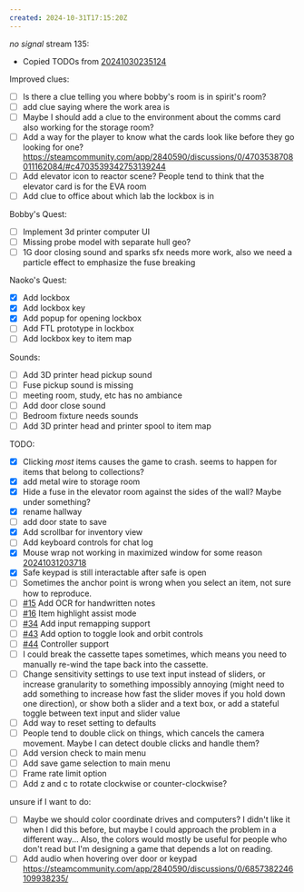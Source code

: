 ```yaml
---
created: 2024-10-31T17:15:20Z
---
```


_no signal_ stream 135:
- Copied TODOs from [20241030235124](20241030235124.md)

Improved clues:
- [ ] Is there a clue telling you where bobby's room is in spirit's room?
- [ ] add clue saying where the work area is
- [ ] Maybe I should add a clue to the environment about the comms card also working for the storage room?
- [ ] Add a way for the player to know what the cards look like before they go looking for one? https://steamcommunity.com/app/2840590/discussions/0/4703538708011162084/#c4703539342753139244
- [ ] Add elevator icon to reactor scene? People tend to think that the elevator card is for the EVA room
- [ ] Add clue to office about which lab the lockbox is in

Bobby's Quest:
- [ ] Implement 3d printer computer UI
- [ ] Missing probe model with separate hull geo?
- [ ] 1G door closing sound and sparks sfx needs more work, also we need a particle effect to emphasize the fuse breaking

Naoko's Quest:
- [x] Add lockbox
- [x] Add lockbox key
- [x] Add popup for opening lockbox
- [ ] Add FTL prototype in lockbox
- [ ] Add lockbox key to item map

Sounds:
- [ ] Add 3D printer head pickup sound
- [ ] Fuse pickup sound is missing
- [ ] meeting room, study, etc has no ambiance
- [ ] Add door close sound
- [ ] Bedroom fixture needs sounds
- [ ] Add 3D printer head and printer spool to item map

TODO:
- [x] Clicking _most_ items causes the game to crash. seems to happen for items that belong to collections?
- [x] add metal wire to storage room
- [x] Hide a fuse in the elevator room against the sides of the wall? Maybe under something?
- [x] rename hallway
- [ ] add door state to save
- [x] Add scrollbar for inventory view
- [ ] Add keyboard controls for chat log
- [x] Mouse wrap not working in maximized window for some reason [20241031203718](20241031203718.md)
- [x] Safe keypad is still interactable after safe is open
- [ ] Sometimes the anchor point is wrong when you select an item, not sure how to reproduce.
- [ ] [#15](https://gitea.arcturuscollective.com/exodrifter/lost-contact/issues/15) Add OCR for handwritten notes
- [ ] [#16](https://gitea.arcturuscollective.com/exodrifter/lost-contact/issues/16) Item highlight assist mode
- [ ] [#34](https://gitea.arcturuscollective.com/exodrifter/lost-contact/issues/34) Add input remapping support
- [ ] [#43](https://gitea.arcturuscollective.com/exodrifter/lost-contact/issues/43) Add option to toggle look and orbit controls
- [ ] [#44](https://gitea.arcturuscollective.com/exodrifter/lost-contact/issues/44) Controller support
- [ ] I could break the cassette tapes sometimes, which means you need to manually re-wind the tape back into the cassette.
- [ ] Change sensitivity settings to use text input instead of sliders, or increase granularity to something impossibly annoying (might need to add something to increase how fast the slider moves if you hold down one direction), or show both a slider and a text box, or add a stateful toggle between text input and slider value
- [ ] Add way to reset setting to defaults
- [ ] People tend to double click on things, which cancels the camera movement. Maybe I can detect double clicks and handle them?
- [ ] Add version check to main menu
- [ ] Add save game selection to main menu
- [ ] Frame rate limit option
- [ ] Add z and c to rotate clockwise or counter-clockwise?

unsure if I want to do:
- [ ] Maybe we should color coordinate drives and computers? I didn't like it when I did this before, but maybe I could approach the problem in a different way... Also, the colors would mostly be useful for people who don't read but I'm designing a game that depends a lot on reading.
- [ ] Add audio when hovering over door or keypad https://steamcommunity.com/app/2840590/discussions/0/6857382246109938235/

